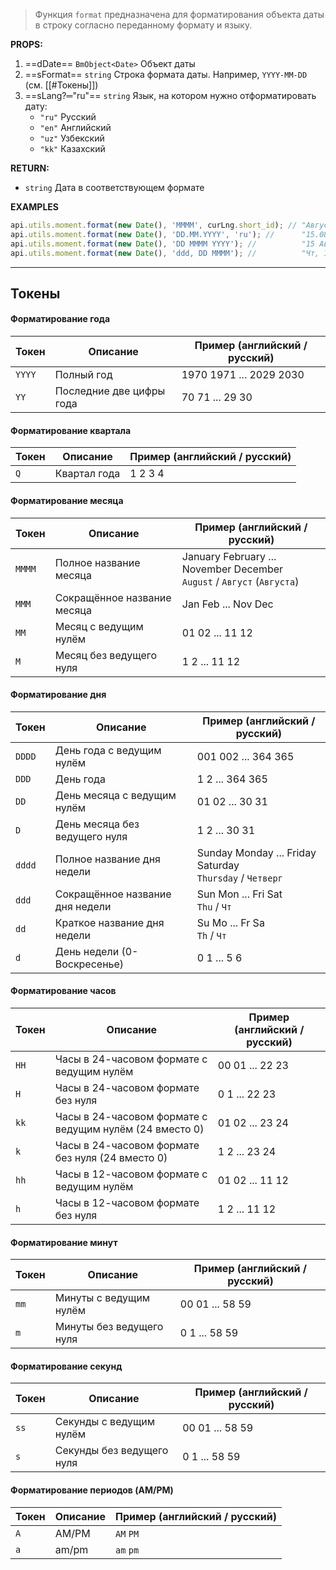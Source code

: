 > Функция `format` предназначена для форматирования объекта  даты в строку согласно переданному формату и языку.

**PROPS:**
1) ==dDate== `BmObject<Date>` Объект даты
2) ==sFormat== `string` Строка формата даты. Например, `YYYY-MM-DD` (см. [[#Токены]])
3) ==sLang?═"ru"== `string` Язык, на котором нужно отформатировать дату:
	- `"ru"`  Русский 
	- `"en"`  Английский
	- `"uz"`  Узбекский
	- `"kk"`  Казахский

**RETURN:**
- `string`      Дата в соответствующем формате

**EXAMPLES**
```javascript
api.utils.moment.format(new Date(), 'MMMM', curLng.short_id); // "Август"
api.utils.moment.format(new Date(), 'DD.MM.YYYY', 'ru'); //      "15.08.2024"
api.utils.moment.format(new Date(), 'DD MMMM YYYY'); //          "15 Августа 2024"
api.utils.moment.format(new Date(), 'ddd, DD MMMM'); //          "Чт, 15 Августа"
```

---
## Токены
#### Форматирование года
| **Токен** | **Описание**             | **Пример** (английский / русский) |
| --------- | ------------------------ | --------------------------------- |
| `YYYY`    | Полный год               | 1970 1971 ... 2029 2030           |
| `YY`      | Последние две цифры года | 70 71 ... 29 30<br>               |
#### Форматирование квартала

| **Токен** | **Описание** | **Пример** (английский / русский) |
| --------- | ------------ | --------------------------------- |
| `Q`       | Квартал года | 1 2 3 4                           |
#### Форматирование месяца
| **Токен** | **Описание**                | **Пример** (английский / русский)                                         |
| --------- | --------------------------- | ------------------------------------------------------------------------- |
| `MMMM`    | Полное название месяца      | January February ... November December<br>`August` / `Август` (`Августа`) |
| `MMM`     | Сокращённое название месяца | Jan Feb ... Nov Dec                                                       |
| `MM`      | Месяц с ведущим нулём       | 01 02 ... 11 12                                                           |
| `M`       | Месяц без ведущего нуля     | 1 2 ... 11 12                                                             |
#### Форматирование дня
| **Токен** | **Описание**                    | **Пример** (английский / русский)                           |
| --------- | ------------------------------- | ----------------------------------------------------------- |
| `DDDD`    | День года с ведущим нулём       | 001 002 ... 364 365                                         |
| `DDD`     | День года                       | 1 2 ... 364 365                                             |
| `DD`      | День месяца с ведущим нулём     | 01 02 ... 30 31                                             |
| `D`       | День месяца без ведущего нуля   | 1 2 ... 30 31                                               |
| `dddd`    | Полное название дня недели      | Sunday Monday ... Friday Saturday<br>`Thursday` / `Четверг` |
| `ddd`     | Сокращённое название дня недели | Sun Mon ... Fri Sat<br>`Thu` / `Чт`                         |
| `dd`      | Краткое название дня недели     | Su Mo ... Fr Sa<br>`Th` / `Чт`                              |
| `d`       | День недели (0-Воскресенье)     | 0 1 ... 5 6                                                 |
#### Форматирование часов
| **Токен** | **Описание**                                            | **Пример** (английский / русский) |
| --------- | ------------------------------------------------------- | --------------------------------- |
| `HH`      | Часы в 24-часовом формате с ведущим нулём               | 00 01 ... 22 23                   |
| `H`       | Часы в 24-часовом формате без нуля                      | 0 1 ... 22 23                     |
| `kk`      | Часы в 24-часовом формате с ведущим нулём (24 вместо 0) | 01 02 ... 23 24                   |
| `k`       | Часы в 24-часовом формате без нуля (24 вместо 0)        | 1 2 ... 23 24                     |
| `hh`      | Часы в 12-часовом формате с ведущим нулём               | 01 02 ... 11 12                   |
| `h`       | Часы в 12-часовом формате без нуля                      | 1 2 ... 11 12                     |
#### Форматирование минут
| **Токен** | **Описание**             | **Пример** (английский / русский) |
| --------- | ------------------------ | --------------------------------- |
| `mm`      | Минуты с ведущим нулём   | 00 01 ... 58 59                   |
| `m`       | Минуты без ведущего нуля | 0 1 ... 58 59                     |
#### Форматирование секунд
| **Токен** | **Описание**              | **Пример** (английский / русский) |
| --------- | ------------------------- | --------------------------------- |
| `ss`      | Секунды с ведущим нулём   | 00 01 ... 58 59                   |
| `s`       | Секунды без ведущего нуля | 0 1 ... 58 59                     |
#### Форматирование периодов (AM/PM)
| **Токен** | **Описание** | **Пример** (английский / русский) |
| --------- | ------------ | --------------------------------- |
| `A`       | AM/PM        | `AM` `PM`                         |
| `a`       | am/pm        | `am`  `pm`                        |
